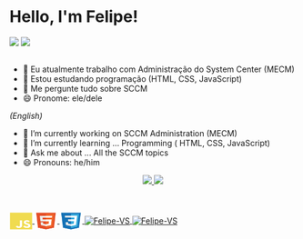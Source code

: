 <h1>Hello, I'm Felipe!</h1>

<div>
 <a href = "mailto:fsribeiro90@gmail.com"><img src="https://img.shields.io/badge/-Gmail-%23333?style=for-the-badge&logo=gmail&logoColor=white" target="_blank"></a>
 <a href="https://www.linkedin.com/in/fdsribeiro/" target="_blank"><img src="https://img.shields.io/badge/-LinkedIn-%230077B5?style=for-the-badge&logo=linkedin&logoColor=white" target="_blank"></a>
 </div>
  
  ##

- 🔭 Eu atualmente trabalho com Administração do System Center (MECM)
- 🌱 Estou estudando programação (HTML, CSS, JavaScript)
- 💬 Me pergunte tudo sobre SCCM
- 😄 Pronome: ele/dele

<i>(English)</i>
- 🔭 I’m currently working on SCCM Administration (MECM)
- 🌱 I’m currently learning ... Programming ( HTML, CSS, JavaScript)
- 💬 Ask me about ... All the SCCM topics
- 😄 Pronouns: he/him

<div align="center">
  <a href="https://github.com/greenfelipe">
  <img height="150em" src="https://github-readme-stats.vercel.app/api?username=greenfelipe&show_icons=true&theme=onedark&include_all_commits=true&count_private=true"/>
  <img height="150em" src="https://github-readme-stats.vercel.app/api/top-langs/?username=greenfelipe&layout=compact&langs_count=7&theme=onedark"/>
</div>

  ##
  
<div style="display: inline_block"><br>
  <img align="center" alt="Felipe-Js" height="30" width="40" src="https://raw.githubusercontent.com/devicons/devicon/master/icons/javascript/javascript-plain.svg">
  <!-- img align="center" alt="Rafa-React" height="30" width="40" src="https://raw.githubusercontent.com/devicons/devicon/master/icons/react/react-original.svg" -->
  <img align="center" alt="Felipe-HTML" height="30" width="40" src="https://raw.githubusercontent.com/devicons/devicon/master/icons/html5/html5-original.svg">
  <img align="center" alt="Felipe-CSS" height="30" width="40" src="https://raw.githubusercontent.com/devicons/devicon/master/icons/css3/css3-original.svg">
  <img align="center" alt="Felipe-VS" height="30" width="40" src="https://cdn.jsdelivr.net/gh/devicons/devicon/icons/vscode/vscode-original.svg">
  <img align="center" alt="Felipe-VS" height="30" width="40" src="https://cdn.jsdelivr.net/gh/devicons/devicon/icons/atom/atom-original.svg">

</div>
  
